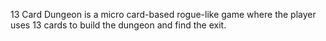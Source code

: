 13 Card Dungeon is a micro card-based rogue-like game where the player uses 13 cards to build the dungeon and find the exit.